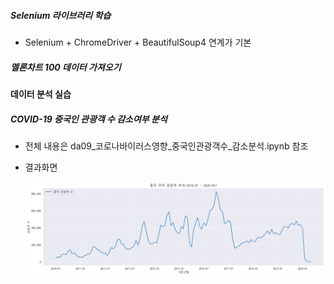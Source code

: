 ##### Selenium 라이브러리 학습
- Selenium + ChromeDriver + BeautifulSoup4 연계가 기본

##### 멜론차트 100 데이터 가져오기

#### 데이터 분석 실습

##### COVID-19 중국인 관광객 수 감소여부 분석
- 전체 내용은 da09_코로나바이러스영향_중국인관광객수_감소분석.ipynb 참조
- 결과화면

    ![중국관광객](https://github.com/vinca0224/bigdata-analysis-2024/blob/main/day03/ba005.png)
